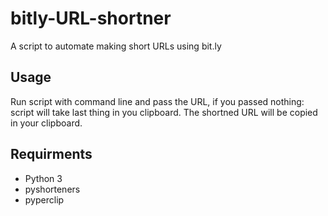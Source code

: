 # bitly-URL-shortner
A script to automate making short URLs using bit.ly

## Usage
  Run script with command line and pass the URL, if you  passed nothing: script will take last thing in you clipboard.
  The shortned URL will be copied in your clipboard.

## Requirments
  - Python 3
  - pyshorteners
  - pyperclip
